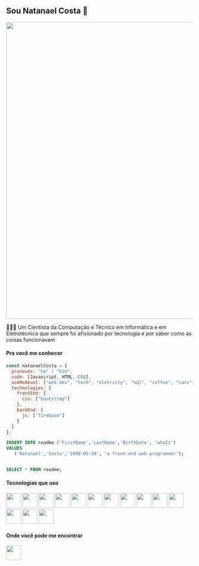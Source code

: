 ## Sou Natanael Costa 👋

<div align="center">
  <img width="800" src="https://user-images.githubusercontent.com/101003048/237150833-6dc9e12b-a3b1-4e25-a2ba-1d0778c72210.gif" />
</div>

👨🏻‍💻 Um Cientista da Computação e Técnico em Informática e em Eletrotécnica que sempre foi afixionado por tecnologia e por saber como as coisas funcionavam

#### Pra você me conhecer
```js
const natanaelCosta = {
  pronouns: "he" | "him",
  code: [Javascript, HTML, CSS],
  askMeAbout: ["web dev", "tech", "eletricty", "sql", "coffee", "cars"],
  technologies: {
    frontEnd: {
      css: ["bootstrap"]
    },
    backEnd: {
      js: ["firebase"]
    }
  }
};
```
```sql
INSERT INTO readme ('FirstName','LastName','BirthDate', 'whoIs')
VALUES
   ('Natanael','Costa','1998-05-30', 'a front-end web programmer');


SELECT * FROM readme;
```

#### Tecnologias que uso
<div style="display: inline">
  <img witdh="40" height="40" src="https://cdn.jsdelivr.net/gh/devicons/devicon/icons/html5/html5-original.svg" />
  <img witdh="40" height="40" src="https://cdn.jsdelivr.net/gh/devicons/devicon/icons/css3/css3-original.svg" />
  <img witdh="40" height="40" src="https://cdn.jsdelivr.net/gh/devicons/devicon/icons/javascript/javascript-original.svg" />
  <img witdh="40" height="40" src="https://cdn.jsdelivr.net/gh/devicons/devicon/icons/wordpress/wordpress-original.svg" />
  <img witdh="40" height="40" src="https://cdn.jsdelivr.net/gh/devicons/devicon/icons/firebase/firebase-plain.svg" />
  <img witdh="40" height="40" src="https://cdn.jsdelivr.net/gh/devicons/devicon/icons/bootstrap/bootstrap-original.svg" />
  <img witdh="40" height="40" src="https://cdn.jsdelivr.net/gh/devicons/devicon/icons/microsoftsqlserver/microsoftsqlserver-plain-wordmark.svg" />
  <img witdh="40" height="40" src="https://cdn.jsdelivr.net/gh/devicons/devicon/icons/linux/linux-original.svg" />
  <img witdh="40" height="40" src="[https://cdn.jsdelivr.net/gh/devicons/devicon/icons/linux/linux-original.svg](https://cdn.jsdelivr.net/gh/devicons/devicon/icons/raspberrypi/raspberrypi-original.svg)" />
  <img witdh="40" height="40" src="https://cdn.jsdelivr.net/gh/devicons/devicon/icons/putty/putty-original.svg" />
  <img witdh="40" height="40" src="https://cdn.jsdelivr.net/gh/devicons/devicon/icons/ssh/ssh-original-wordmark.svg" />
  <img witdh="40" height="40" src="https://cdn.jsdelivr.net/gh/devicons/devicon/icons/filezilla/filezilla-plain.svg" />
  <img witdh="40" height="40" src="https://cdn.jsdelivr.net/gh/devicons/devicon/icons/trello/trello-plain.svg" />
  <img witdh="40" height="40" src="https://cdn.jsdelivr.net/gh/devicons/devicon/icons/devicon/devicon-original.svg" />
</div>

#### Onde você pode me encontrar
<a href="https://www.linkedin.com/in/natanael-o-costa/" targer="_blank"><img witdh="40" height="40" src="https://cdn.jsdelivr.net/gh/devicons/devicon/icons/linkedin/linkedin-original.svg" /></a>

<!--
**NatanaelOCosta/NatanaelOCosta** is a ✨ _special_ ✨ repository because its `README.md` (this file) appears on your GitHub profile.

Here are some ideas to get you started:

- 🔭 I’m currently working on ...
- 🌱 I’m currently learning ...
- 👯 I’m looking to collaborate on ...
- 🤔 I’m looking for help with ...
- 💬 Ask me about ...
- 📫 How to reach me: ...
- 😄 Pronouns: ...
- ⚡ Fun fact: ...
-->
